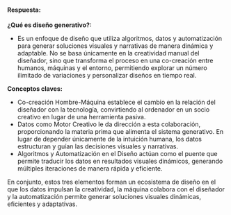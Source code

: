 #### Respuesta:

**¿Qué es diseño generativo?:**
- Es un enfoque de diseño que utiliza algoritmos, datos y automatización para generar soluciones visuales y narrativas de manera dinámica y adaptable. No se basa únicamente en la creatividad manual del diseñador, sino que transforma el proceso en una co-creación entre humanos, máquinas y el entorno, permitiendo explorar un número ilimitado de variaciones y personalizar diseños en tiempo real.

**Conceptos claves:**
- Co-creación Hombre-Máquina establece el cambio en la relación del diseñador con la tecnología, convirtiendo al ordenador en un socio creativo en lugar de una herramienta pasiva.
- Datos como Motor Creativo le da dirección a esta colaboración, proporcionando la materia prima que alimenta el sistema generativo. En lugar de depender únicamente de la intuición humana, los datos estructuran y guían las decisiones visuales y narrativas.
- Algoritmos y Automatización en el Diseño actúan como el puente que permite traducir los datos en resultados visuales dinámicos, generando múltiples iteraciones de manera rápida y eficiente.

En conjunto, estos tres elementos forman un ecosistema de diseño en el que los datos impulsan la creatividad, la máquina colabora con el diseñador y la automatización permite generar soluciones visuales dinámicas, eficientes y adaptativas.
